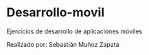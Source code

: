 # Desarrollo-movil
Ejercicios de desarrollo de aplicaciones móviles

Realizado por: Sebastián Muñoz Zapata
